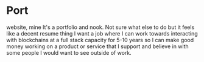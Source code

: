 # Port
website, mine
It's a portfolio and nook. Not sure what else to do but it feels like a decent resume thing
I want a job where I can work towards interacting with blockchains at a full stack 
capacity for 5-10 years so I can make good money working on a product or service that I 
support and believe in with some people I would want to see outside of work.
